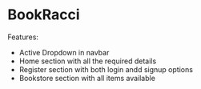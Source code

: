 # BookRacci
Features:
  - Active Dropdown in navbar
  - Home section with all the required details
  - Register section with both login andd signup options
  - Bookstore section with all items available
